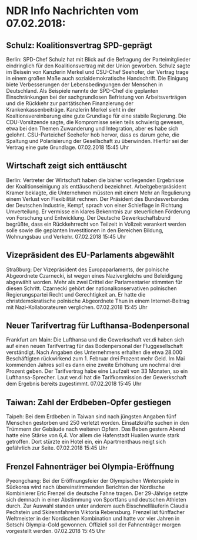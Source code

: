 # NDR Info Nachrichten vom 07.02.2018:


## Schulz: Koalitionsvertrag SPD-geprägt
Berlin: 	SPD-Chef Schulz hat mit Blick auf die Befragung der Parteimitglieder eindringlich für den Koalitionsvertrag mit der Union geworben. Schulz sagte im Beisein von Kanzlerin Merkel und CSU-Chef Seehofer, der Vertrag trage in einem großen Maße auch sozialdemokratische Handschrift. Die Einigung biete Verbesserungen der Lebensbedingungen der Menschen in Deutschland. Als Beispiele nannte der SPD-Chef die geplanten Einschränkungen bei der sachgrundlosen Befristung von Arbeitsverträgen und die Rückkehr zur paritätischen Finanzierung der Krankenkassenbeiträge. Kanzlerin Merkel sieht in der Koaltionsvereinbarung eine gute Grundlage für eine stabile Regierung. Die CDU-Vorsitzende sagte, die Kompromisse seien teils schwierig gewesen, etwa bei den Themen Zuwanderung und Integration, aber es habe sich gelohnt. CSU-Parteichef Seehofer hob hervor, dass es darum gehe, die Spaltung und Polarisierung der Gesellschaft zu überwinden. Hierfür sei der Vertrag eine gute Grundlage. 07.02.2018 15:45 Uhr 

## Wirtschaft zeigt sich enttäuscht
Berlin:	Vertreter der Wirtschaft haben die bisher vorliegenden Ergebnisse der Koalitionseinigung als enttäuschend bezeichnet. Arbeitgeberpräsident Kramer beklagte, die Unternehmen müssten mit einem Mehr an Regulierung einem Verlust von Flexibilität rechnen. Der Präsident des Bundesverbandes der Deutschen Industrie, Kempf, sprach von einer Schieflage in Richtung Umverteilung. Er vermisse ein klares Bekenntnis zur steuerlichen Förderung von Forschung und Entwicklung. Der Deutsche Gewerkschaftsbund begrüßte, dass ein Rückkehrrecht von Teilzeit in Vollzeit verankert werden solle sowie die geplanten Investitionen in den Bereichen Bildung, Wohnungsbau und Verkehr. 07.02.2018 15:45 Uhr 

## Vizepräsident des EU-Parlaments abgewählt
Straßburg:	Der Vizepräsident des Europaparlaments, der polnische Abgeordnete Czarnecki, ist wegen eines Nazivergleichs und Beleidigung abgewählt worden. Mehr als zwei Drittel der Parlamentarier stimmten für diesen Schritt. Czarnecki gehört der nationalkonservativen polnischen Regierungspartei Recht und Gerechtigkeit an. Er hatte die christdemokratische polnische Abgeordnete Thun in einem Internet-Beitrag mit Nazi-Kollaborateuren verglichen. 07.02.2018 15:45 Uhr 

## Neuer Tarifvertrag für Lufthansa-Bodenpersonal
Frankfurt am Main: Die Lufthansa und die Gewerkschaft ver.di haben sich auf einen neuen Tarifvertrag für das Bodenpersonal der Fluggesellschaft verständigt. Nach Angaben des Unternehmens erhalten die etwa 28.000 Beschäftigten rückwirkend zum 1. Februar drei Prozent mehr Geld. Im Mai kommenden Jahres soll es dann eine zweite Erhöhung um nochmal drei Prozent geben. Der Tarifvertrag habe eine Laufzeit von 33 Monaten, so ein Lufthansa-Sprecher. Laut ver.di hat die Tarifkommission der Gewerkschaft dem Ergebnis bereits zugestimmt. 07.02.2018 15:45 Uhr 

## Taiwan: Zahl der Erdbeben-Opfer gestiegen
Taipeh: Bei dem Erdbeben in Taiwan sind nach jüngsten Angaben fünf Menschen gestorben und 250 verletzt worden. Einsatzkräfte suchen in den Trümmern der Gebäude nach weiteren Opfern. Das Beben gestern Abend hatte eine Stärke von 6,4. Vor allem die Hafenstadt Hualien wurde stark getroffen. Dort stürzte ein Hotel ein, ein Apartmenthaus neigt sich gefährlich zur Seite. 07.02.2018 15:45 Uhr 

## Frenzel Fahnenträger bei Olympia-Eröffnung
Pyeongchang:	Bei der Eröffnungsfeier der Olympischen Winterspiele in Südkorea wird nach übereinstimmenden Berichten der Nordische Kombinierer Eric Frenzel die deutsche Fahne tragen. Der 29-Jährige setzte sich demnach in einer Abstimmung von Sportfans und deutschen Athleten durch. Zur Auswahl standen unter anderem auch Eisschnellläuferin Claudia Pechstein und Skirennfahrerin Viktoria Rebensburg. Frenzel ist fünffacher Weltmeister in der Nordischen Kombination und hatte vor vier Jahren in Sotschi Olympia-Gold gewonnen. Offiziell soll der Fahnenträger morgen vorgestellt werden. 07.02.2018 15:45 Uhr 
